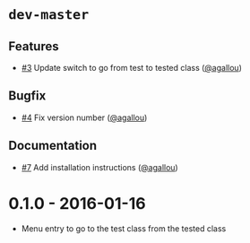 # `dev-master`

## Features

* [#3](https://github.com/agallou/phpstorm-plugin/pull/3) Update switch to go from test to tested class ([@agallou])

## Bugfix

* [#4](https://github.com/agallou/phpstorm-plugin/pull/4) Fix version number ([@agallou])

## Documentation

* [#7](https://github.com/agallou/phpstorm-plugin/pull/7) Add installation instructions ([@agallou])

# 0.1.0 - 2016-01-16

* Menu entry to go to the test class from the tested class

[@agallou]: https://github.com/agallou
